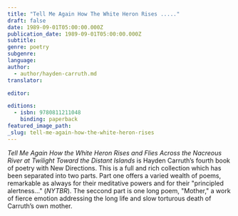 ```yaml
---
title: "Tell Me Again How The White Heron Rises ....."
draft: false
date: 1989-09-01T05:00:00.000Z
publication_date: 1989-09-01T05:00:00.000Z
subtitle:
genre: poetry
subgenre:
language:
author:
  - author/hayden-carruth.md
translator:

editor:

editions:
  - isbn: 9780811211048
    binding: paperback
featured_image_path:
_slug: tell-me-again-how-the-white-heron-rises
---
```


_Tell Me Again How the White Heron Rises and Flies Across the Nacreous River at Twilight Toward the Distant Islands_ is Hayden Carruth’s fourth book of poetry with New Directions. This is a full and rich collection which has been separated into two parts. Part one offers a varied wealth of poems, remarkable as always for their meditative powers and for their "principled alertness..." (_NYTBR_). The seccond part is one long poem, "Mother," a work of fierce emotion addressing the long life and slow torturous death of Carruth’s own mother.

